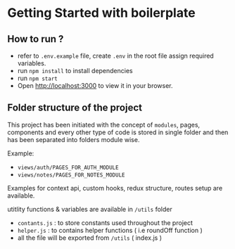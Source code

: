 # Getting Started with boilerplate

## How to run ?
- refer to `.env.example` file, create `.env` in the root file assign required variables.
- run `npm install` to install dependencies
- run `npm start`
- Open [http://localhost:3000](http://localhost:3000) to view it in your browser.

## Folder structure of the project
This project has been initiated with the concept of `modules`, pages, components and every other type of code is stored in single folder and then has been separated into folders module wise.

Example: 
- `views/auth/PAGES_FOR_AUTH_MODULE`
- `views/notes/PAGES_FOR_NOTES_MODULE`

Examples for context api, custom hooks, redux structure, routes setup are available.

utitlity functions & variables are available in `/utils` folder
- `contants.js` : to store constants used throughout the project 
- `helper.js` : to contains helper functions ( i.e roundOff function )
- all the file will be exported from `/utils` ( index.js )
